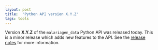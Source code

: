```yaml
---
layout: post
title:  "Python API version X.Y.Z"
tags: tools
---
```


Version <strong>X.Y.Z</strong> of the `malariagen_data` Python API was
released today. This is a minor release which adds new features to the
API. See the [release
notes](https://github.com/malariagen/malariagen-data-python/releases/tag/vX.Y.Z)
for more information.
